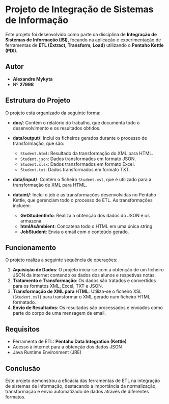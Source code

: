# Projeto de Integração de Sistemas de Informação

Este projeto foi desenvolvido como parte da disciplina de **Integração de Sistemas de Informação (ISI)**, focando na aplicação e experimentação de ferramentas de **ETL (Extract, Transform, Load)** utilizando o **Pentaho Kettle (PDI)**.

## Autor

- **Alexandre Mykyta**  
- Nº **27998**

## Estrutura do Projeto

O projeto está organizado da seguinte forma:

- **doc/**: Contém o relatório do trabalho, que documenta todo o desenvolvimento e os resultados obtidos.
  
- **data/output/**: Inclui os ficheiros gerados durante o processo de transformação, que são:
  - `Student.html`: Resultado da transformação do XML para HTML.
  - `Student.json`: Dados transformados em formato JSON.
  - `Student.xlsx`: Dados transformados em formato Excel.
  - `Student.txt`: Dados transformados em formato TXT.

- **data/input/**: Contém o ficheiro `Student.xsl`, que é utilizado para a transformação de XML para HTML.

- **dataint/**: Inclui o job e as transformações desenvolvidas no Pentaho Kettle, que gerenciam todo o processo de ETL. As transformações incluem:
  - **GetStudentInfo**: Realiza a obtenção dos dados do JSON e os armazena.
  - **htmlAsAmbient**: Concatena todo o HTML em uma única string.
  - **JobStudent**: Envia o email com o conteúdo gerado.

## Funcionamento

O projeto realiza a seguinte sequência de operações:

1. **Aquisição de Dados**: O projeto inicia-se com a obtenção de um ficheiro JSON da internet contendo os dados dos alunos e respetivas notas.  
2. **Tratamento e Transformação**: Os dados são tratados e convertidos para os formatos XML, Excel, TXT e JSON.  
3. **Transformação de XML para HTML**: Utiliza-se o ficheiro XSL (`Student.xsl`) para transformar o XML gerado num ficheiro HTML formatado.  
4. **Envio de Resultados**: Os resultados são processados e enviados como parte do corpo de uma mensagem de email.

## Requisitos

- Ferramenta de ETL: **Pentaho Data Integration (Kettle)**
- Acesso à internet para a obtenção dos dados JSON
- Java Runtime Environment (JRE)

## Conclusão

Este projeto demonstrou a eficácia das ferramentas de ETL na integração de sistemas de informação, destacando a importância da normalização, transformação e envio automatizado de dados através de diferentes formatos.



